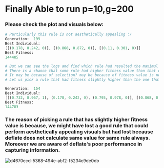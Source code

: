 # Finally Able to run p=10,g=200

### Please check the plot and visuals below:

```python
# Particularly this rule is not aesthetically appealing :/
Generation:  199
Best Individual: 
[[(0.178, 0.242, 0)], [(0.868, 0.872, 0)], [(0.11, 0.301, 0)]]
Best Fitness: 
144485

# But we can see the logs and find which rule had resulted the maximul fitness?
# There is a chance that some rule had higher fitness value than that of final best, right?
# It may be because of selection? may be because of fitness value is not same for the same rule always?
# Let us pick a rule that had fitness slightly higher than the one that we had found, and the rule that stays near to the best found rule is:

Generation:  154
Best Individual: 
[[(0.732, 0.967, 1), (0.178, 0.242, 0), (0.795, 0.978, 0)], [(0.868, 0.872, 0)], [(0.127, 0.24, 1)]]
Best Fitness: 
144783
```

### The reason of picking a rule that has slightly higher fitness value is because, we might have lost a good rule that could perform aesthetically appealing visuals but had lost because deflate does not calculate same value for same rule always. Moreover we are aware of deflate's poor performance in capturing information.

![d4670ecd-5368-494e-abf2-f5234c9de0db](https://user-images.githubusercontent.com/13884479/227911036-9cf2ae15-1f1d-4c60-9277-025a6e6e6f48.png)

